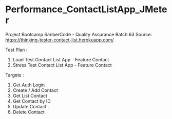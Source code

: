 # Performance_ContactListApp_JMeter

Project Bootcamp SanberCode - Quality Assurance Batch 63
Source: https://thinking-tester-contact-list.herokuapp.com/

Test Plan :
1. Load Test Contact List App - Feature Contact
2. Stress Test Contact List App - Feature Contact

Targets :
1. Get Auth Login
2. Create / Add Contact
3. Get List Contact
4. Get Contact by ID
5. Update Contact
6. Delete Contact
